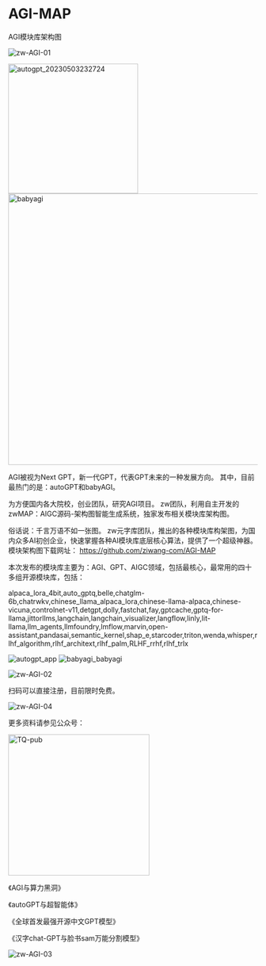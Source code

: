 # AGI-MAP
AGI模块库架构图

![zw-AGI-01](https://user-images.githubusercontent.com/11691791/236593198-d802de6d-f830-4a6e-9639-26f52abf86f3.PNG)

<img width="262" alt="autogpt_20230503232724" src="https://user-images.githubusercontent.com/11691791/236591404-11db1025-2bc8-46a4-a86e-32c867c10db1.png">
<img width="548" alt="babyagi" src="https://user-images.githubusercontent.com/11691791/236591407-891f5582-9fc5-423f-9be2-827216350a9e.png">

AGI被视为Next GPT，新一代GPT，代表GPT未来的一种发展方向。
其中，目前最热门的是：autoGPT和babyAGI。

为方便国内各大院校，创业团队，研究AGI项目。
zw团队，利用自主开发的zwMAP：AIGC源码-架构图智能生成系统，独家发布相关模块库架构图。

俗话说：千言万语不如一张图。
zw元字库团队，推出的各种模块库构架图，为国内众多AI初创企业，快速掌握各种AI模块库底层核心算法，提供了一个超级神器。
模块架构图下载网址：
https://github.com/ziwang-com/AGI-MAP

本次发布的模块库主要为：AGI、GPT、AIGC领域，包括最核心，最常用的四十多组开源模块库，包括：

alpaca_lora_4bit,auto_gptq,belle,chatglm-6b,chatrwkv,chinese_llama_alpaca_lora,chinese-llama-alpaca,chinese-vicuna,controlnet-v11,detgpt,dolly,fastchat,fay,gptcache,gptq-for-llama,jittorllms,langchain,langchain_visualizer,langflow,linly,lit-llama,llm_agents,llmfoundry,lmflow,marvin,open-assistant,pandasai,semantic_kernel,shap_e,starcoder,triton,wenda,whisper,rlhf_algorithm,rlhf_architext,rlhf_palm,RLHF_rrhf,rlhf_trlx

![autogpt_app](https://user-images.githubusercontent.com/11691791/236591588-3aaa6a6e-bbf5-42cd-84c3-a21f76e8f2a7.png)
![babyagi_babyagi](https://user-images.githubusercontent.com/11691791/236591602-629fc080-9620-4ad6-bbe8-f8467b4730d9.png)

![zw-AGI-02](https://user-images.githubusercontent.com/11691791/236593251-1e2f32fd-e3e0-422b-8c27-fa92b83e200d.PNG)

扫码可以直接注册，目前限时免费。

![zw-AGI-04](https://user-images.githubusercontent.com/11691791/236592097-aa079dc9-835b-4486-b8a6-a0190aa7a215.PNG)

更多资料请参见公众号：

<img width="285" alt="TQ-pub" src="https://user-images.githubusercontent.com/11691791/236592776-eccfce20-c021-4143-abda-4bf61422408b.png">

《AGI与算力黑洞》

《autoGPT与超智能体》

《全球首发最强开源中文GPT模型》

《汉字chat-GPT与脸书sam万能分割模型》

![zw-AGI-03](https://user-images.githubusercontent.com/11691791/236592974-445bcc03-c5a2-4e25-b2e5-0fcb7fe48c8f.PNG)

